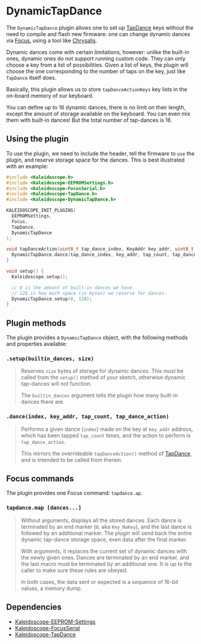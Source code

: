 # DynamicTapDance

The `DynamicTapDance` plugin allows one to set up [TapDance][plugin:tapdance] keys
without the need to compile and flash new firmware: one can change dynamic
dances via [Focus][plugin:focus], using a tool like [Chrysalis][chrysalis].

 [plugin:tapdance]: TapDance.md
 [plugin:focus]: FocusSerial.md
 [chrysalis]: https://github.com/keyboardio/Chrysalis

Dynamic dances come with certain limitations, however: unlike the built-in ones,
dynamic ones do not support running custom code. They can only choose a key from
a list of possibilities. Given a list of keys, the plugin will choose the one
corresponding to the number of taps on the key, just like `TapDance` itself does.

Basically, this plugin allows us to store `tapDanceActionKeys` key lists in the
on-board memory of our keyboard.

You can define up to 16 dynamic dances, there is no limit on their length,
except the amount of storage available on the keyboard. You can even mix them
with built-in dances! But the total number of tap-dances is 16.

## Using the plugin

To use the plugin, we need to include the header, tell the firmware to `use` the
plugin, and reserve storage space for the dances. This is best illustrated with
an example:

```c++
#include <Kaleidoscope.h>
#include <Kaleidoscope-EEPROMSettings.h>
#include <Kaleidoscope-FocusSerial.h>
#include <Kaleidoscope-TapDance.h>
#include <Kaleidoscope-DynamicTapDance.h>

KALEIDOSCOPE_INIT_PLUGINS(
  EEPROMSettings,
  Focus,
  TapDance,
  DynamicTapDance
);

void tapDanceAction(uint8_t tap_dance_index, KeyAddr key_addr, uint8_t tap_count, kaleidoscope::plugin::TapDance::ActionType tap_dance_action) {
  DynamicTapDance.dance(tap_dance_index, key_addr, tap_count, tap_dance_action);
}

void setup() {
  Kaleidoscope.setup();

  // 0 is the amount of built-in dances we have.
  // 128 is how much space (in bytes) we reserve for dances.
  DynamicTapDance.setup(0, 128);
}
```

## Plugin methods

The plugin provides a `DynamicTapDance` object, with the following methods and properties available:

### `.setup(builtin_dances, size)`

> Reserves `size` bytes of storage for dynamic dances. This must be called from
> the `setup()` method of your sketch, otherwise dynamic tap-dances will not
> function.
>
> The `builtin_dances` argument tells the plugin how many built-in dances there
> are.

### `.dance(index, key_addr, tap_count, tap_dance_action)`

> Performs a given dance (`index`) made on the key at `key_addr` address, which
> has been tapped `tap_count` times, and the action to perform is
> `tap_dance_action`.
>
> This mirrors the overrideable `tapDanceAction()` method of
> [TapDance][plugin:tapdance], and is intended to be called from therein.

## Focus commands

The plugin provides one Focus command: `tapdance.ap`.

### `tapdance.map [dances...]`

> Without arguments, displays all the stored dances. Each dance is terminated by
> an end marker (`0`, aka `Key_NoKey`), and the last dance is followed by an
> additional marker. The plugin will send back the entire dynamic tap-dance
> storage space, even data after the final marker.
>
> With arguments, it replaces the current set of dynamic dances with the newly
> given ones. Dances are terminated by an end marker, and the last macro must be
> terminated by an additional one. It is up to the caller to make sure these
> rules are obeyed.
>
> In both cases, the data sent or expected is a sequence of 16-bit values, a
> memory dump.

## Dependencies

* [Kaleidoscope-EEPROM-Settings](EEPROM-Settings.md)
* [Kaleidoscope-FocusSerial](FocusSerial.md)
* [Kaleidoscope-TapDance](TapDance.md)
